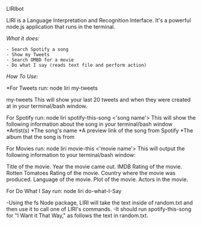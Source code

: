 LIRIbot

LIRI is a Language Interpretation and Recognition Interface. It's a powerful node.js application that runs in the terminal.

*What it does:* 

	- Search Spotify a song
	- Show my Tweets 
	- Search OMBD for a movie
	- Do what I say (reads text file and perform action)


*How To Use:* 

*For Tweets run: node liri my-tweets
		
my-tweets This will show your last 20 tweets and when they were created at in your terminal/bash window.


For Spotify run: node liri spotify-this-song <'song name'> 
This will show the following information about the song in your terminal/bash window *Artist(s) *The song's name *A preview link of the song from Spotify *The album that the song is from

For Movies run: node liri movie-this <'movie name'>
This will output the following information to your terminal/bash window:

Title of the movie.
Year the movie came out.
IMDB Rating of the movie.
Rotten Tomatoes Rating of the movie.
Country where the movie was produced.
Language of the movie.
Plot of the movie.
Actors in the movie.

For Do What I Say run: node liri do-what-I-Say

-Using the fs Node package, LIRI will take the text inside of random.txt and then use it to call one of LIRI's commands. -It should run spotify-this-song for "I Want it That Way," as follows the text in random.txt. 
